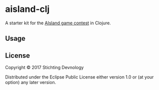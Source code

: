 # aisland-clj

A starter kit for the [AIsland game contest](http://joyofcoding.org/speaker/a-i-sland/) in Clojure.

## Usage


## License

Copyright © 2017 Stichting Devnology

Distributed under the Eclipse Public License either version 1.0 or (at
your option) any later version.
